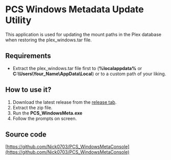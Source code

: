 # PCS Windows Metadata Update Utility

This application is used for updating the mount paths in the Plex database when restoring the plex_windows.tar file.

## Requirements
- Extract the plex_windows.tar file first to (**%localappdata%** or **C:\Users\Your_Name\AppData\Local**) or to a custom path of your liking.

## How to use it?
1. Download the latest release from the [release tab](https://github.com/Nick0703/PCS_WinRelease/releases).
2. Extract the zip file.
3. Run the **PCS_WindowsMeta.exe**
4. Follow the prompts on screen.

## Source code

[https://github.com/Nick0703/PCS_WindowsMetaConsole](https://github.com/Nick0703/PCS_WindowsMetaConsole)